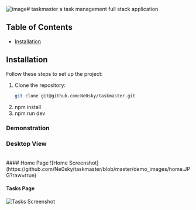 ![image](https://github.com/Ne0sky/taskmaster/assets/99585944/e12d3293-71b7-450c-aa14-c80e1dbed6a0)# taskmaster
a task management full stack application


## Table of Contents

- [Installation](#installation)


## Installation

Follow these steps to set up the project:

1. Clone the repository:
   ```sh
   git clone git@github.com:Ne0sky/taskmaster.git
2. npm install
3. npm run dev

### Demonstration
### Desktop View
<br>
#### Home Page
![Home Screenshot](https://github.com/Ne0sky/taskmaster/blob/master/demo_images/home.JPG?raw=true)

#### Tasks Page
![Tasks Screenshot](https://github.com/Ne0sky/taskmaster/blob/master/demo_images/tasks.JPG?raw=true)




   
